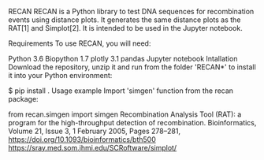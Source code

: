 RECAN
RECAN is a Python library to test DNA sequences for recombination events using distance plots. It generates the same distance plots as the RAT[1] and Simplot[2]. It is intended to be used in the Jupyter notebook.

Requirements
To use RECAN, you will need:

Python 3.6
Biopython 1.7
plotly 3.1
pandas
Jupyter notebook
Intallation
Download the repository, unzip it and run from the folder 'RECAN*' to install it into your Python environment:

$ pip install .
Usage example
Import 'simgen' function from the recan package:

from recan.simgen import simgen
Recombination Analysis Tool (RAT): a program for the high-throughput detection of recombination. Bioinformatics, Volume 21, Issue 3, 1 February 2005, Pages 278–281, https://doi.org/10.1093/bioinformatics/bth500
https://sray.med.som.jhmi.edu/SCRoftware/simplot/
